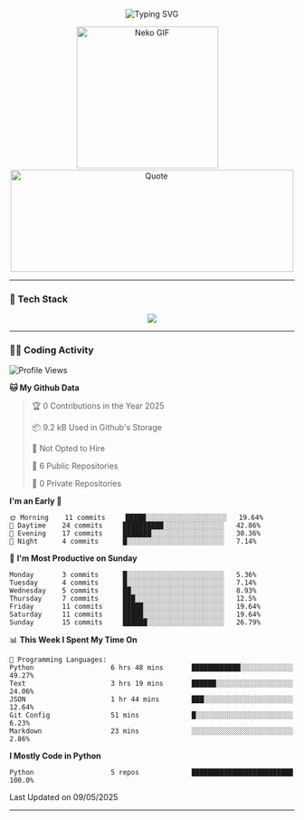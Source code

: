 <p align="center">
  <img src="https://readme-typing-svg.demolab.com?font=Fira+Code&size=36&duration=4000&pause=1000&center=true&vCenter=true&width=1000&lines=Hi+%F0%9F%91%8B%2C+I'm+TAKA!;Welcome+to+my+GitHub+profile!;Enjoy+my+projects+%F0%9F%92%BB" alt="Typing SVG" />
</p>

<p align="center">
  <img src="https://media.giphy.com/media/JIX9t2j0ZTN9S/giphy.gif" width="250" alt="Neko GIF" />
  <span>&nbsp;&nbsp;&nbsp;</span>
  <img src="https://quotes-github-readme.vercel.app/api?type=horizontal&theme=tokyonight" width="500" height="180" alt="Quote" />
</p>

---

### 🧰 Tech Stack
<p align="center">
  <img src="https://skillicons.dev/icons?i=python,html,css,js,git,c,linux" />
</p>

---

### 🧑‍💻 Coding Activity

<!--START_SECTION:waka-->
![Profile Views](http://img.shields.io/badge/Profile%20Views-18-blue)

**🐱 My Github Data** 

> 🏆 0 Contributions in the Year 2025
 > 
> 📦 9.2 kB Used in Github's Storage 
 > 
> 🚫 Not Opted to Hire
 > 
> 📜 6 Public Repositories 
 > 
> 🔑 0 Private Repositories  
 > 
**I'm an Early 🐤** 

```text
🌞 Morning    11 commits     █████░░░░░░░░░░░░░░░░░░░░   19.64% 
🌆 Daytime    24 commits     ██████████░░░░░░░░░░░░░░░   42.86% 
🌃 Evening    17 commits     ███████░░░░░░░░░░░░░░░░░░   30.36% 
🌙 Night      4 commits      █░░░░░░░░░░░░░░░░░░░░░░░░   7.14%

```
📅 **I'm Most Productive on Sunday** 

```text
Monday       3 commits      █░░░░░░░░░░░░░░░░░░░░░░░░   5.36% 
Tuesday      4 commits      █░░░░░░░░░░░░░░░░░░░░░░░░   7.14% 
Wednesday    5 commits      ██░░░░░░░░░░░░░░░░░░░░░░░   8.93% 
Thursday     7 commits      ███░░░░░░░░░░░░░░░░░░░░░░   12.5% 
Friday       11 commits     █████░░░░░░░░░░░░░░░░░░░░   19.64% 
Saturday     11 commits     █████░░░░░░░░░░░░░░░░░░░░   19.64% 
Sunday       15 commits     ██████░░░░░░░░░░░░░░░░░░░   26.79%

```


📊 **This Week I Spent My Time On** 

```text
💬 Programming Languages: 
Python                   6 hrs 48 mins       ████████████░░░░░░░░░░░░░   49.27% 
Text                     3 hrs 19 mins       ██████░░░░░░░░░░░░░░░░░░░   24.06% 
JSON                     1 hr 44 mins        ███░░░░░░░░░░░░░░░░░░░░░░   12.64% 
Git Config               51 mins             █░░░░░░░░░░░░░░░░░░░░░░░░   6.23% 
Markdown                 23 mins             ░░░░░░░░░░░░░░░░░░░░░░░░░   2.86%

```

**I Mostly Code in Python** 

```text
Python                   5 repos             █████████████████████████   100.0%

```



 Last Updated on 09/05/2025
<!--END_SECTION:waka-->

---